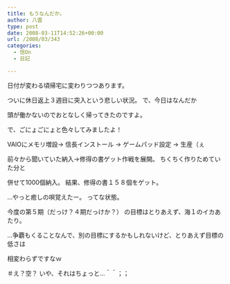```yaml
---
title: もうなんだか。
author: 八雲
type: post
date: 2008-03-11T14:52:26+00:00
url: /2008/03/343
categories:
  - 信On
  - 日記

---
```

日付が変わる頃帰宅に変わりつつあります。
  
ついに休日返上３週目に突入という悲しい状況。 で、今日はなんだか
  
頭が働かないのでおとなしく帰ってきたのですよ。

で、ごにょごにょと色々してみましたよ！
  
VAIOにメモリ増設→ 信長インストール → ゲームパッド設定 → 生産（ぇ
  
前々から聞いていた納入→修得の書ゲット作戦を展開。 ちくちく作りためていた分と
  
併せて1000個納入。 結果、修得の書１５８個をゲット。
  
…やっと癒しの唄覚えたー。 ってな状態。

今度の第５期（だっけ？４期だっけか？） の目標はとりあえず、海１のイカあたり。
  
…争覇もくることなんで、別の目標にするかもしれないけど、とりあえず目標の低さは
  
相変わらずですなｗ
  
＃え？空？ いや、それはちょっと…＾＾；；
